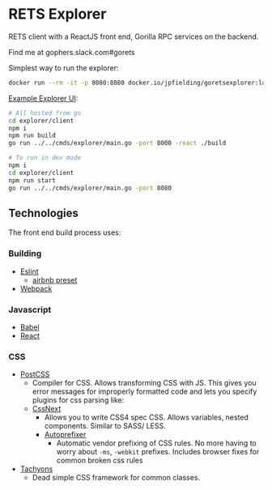 RETS Explorer 
======

RETS client with a ReactJS front end, Gorilla RPC services on the backend.  

Find me at gophers.slack.com#gorets

Simplest way to run the explorer:
```sh
docker run --rm -it -p 8080:8080 docker.io/jpfielding/goretsexplorer:latest
```

[Example Explorer UI](../cmds/explorer/main.go):
```sh
# All hosted from go
cd explorer/client
npm i
npm run build
go run ../../cmds/explorer/main.go -port 8000 -react ./build

# To run in dev mode
npm i
cd explorer/client
npm run start
go run ../../cmds/explorer/main.go -port 8080
```

## Technologies

The front end build process uses:

### Building

- [Eslint](http://eslint.org/)
	- [airbnb preset](https://github.com/airbnb/javascript)
- [Webpack](https://webpack.github.io/)

### Javascript

- [Babel](http://babeljs.io/)
- [React](https://facebook.github.io/react/)

### CSS

- [PostCSS](http://postcss.org/)
	- Compiler for CSS. Allows transforming CSS with JS. This gives you error messages for improperly formatted code and lets you specify plugins for css parsing like:
  - [CssNext](http://cssnext.io/)
    - Allows you to write CSS4 spec CSS. Allows variables, nested components. Similar to SASS/ LESS.
  	- [Autoprefixer](https://github.com/postcss/autoprefixer)
  		- Automatic vendor prefixing of CSS rules. No more having to worry about `-ms`, `-webkit` prefixes. Includes browser fixes for common broken css rules
- [Tachyons](http://tachyons.io/#getting-started)
  - Dead simple CSS framework for common classes.
